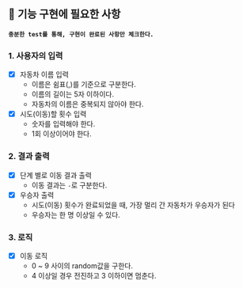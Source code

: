 ## 🚀 기능 구현에 필요한 사항
**`충분한 test를 통해, 구현이 완료된 사항만 체크한다.`**

### 1. 사용자의 입력
- [X] 자동차 이름 입력
  * 이름은 쉼표(,)를 기준으로 구분한다.
  * 이름의 길이는 5자 이하이다.
  * 자동차의 이름은 중복되지 않아야 한다.
- [X] 시도(이동)할 횟수 입력
  * 숫자를 입력해야 한다.
  * 1회 이상이어야 한다.

### 2. 결과 출력
- [X] 단계 별로 이동 결과 출력
  * 이동 결과는 `-`로 구분한다.
- [X] 우승자 출력
  * 시도(이동) 횟수가 완료되었을 때, 가장 멀리 간 자동차가 우승자가 된다
  * 우승자는 한 명 이상일 수 있다.

### 3. 로직
- [X] 이동 로직
  * 0 ~ 9 사이의 random값을 구한다.
  * 4 이상일 경우 전진하고 3 이하이면 멈춘다.
